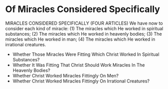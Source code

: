 # Of Miracles Considered Specifically

MIRACLES CONSIDERED SPECIFICALLY (FOUR ARTICLES)  We have now to consider each kind of miracle:
(1) The miracles which He worked in spiritual substances;
(2) The miracles which He worked in heavenly bodies;
(3) The miracles which He worked in man;
(4) The miracles which He worked in irrational creatures.

* Whether Those Miracles Were Fitting Which Christ Worked In Spiritual Substances?
* Whether It Was Fitting That Christ Should Work Miracles In The Heavenly Bodies?
* Whether Christ Worked Miracles Fittingly On Men?
* Whether Christ Worked Miracles Fittingly On Irrational Creatures?
